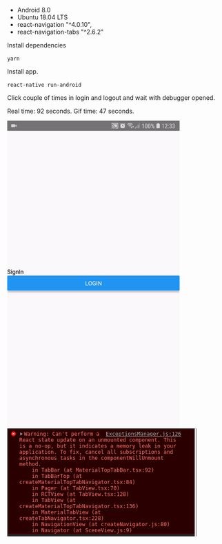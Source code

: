 
- Android 8.0
- Ubuntu 18.04 LTS
- react-navigation "^4.0.10",
- react-navigation-tabs "^2.6.2"

Install dependencies

```console
yarn
```

Install app.

```console
react-native run-android
```

Click couple of times in login and logout and wait with debugger opened.

Real time: 92 seconds.
Gif time: 47 seconds. 

<img src="./error.gif" width="400" />

<img src="./error.png">
